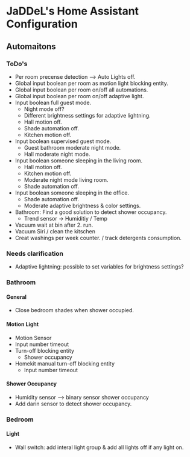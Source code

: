 # JaDDeL's Home Assistant Configuration

## Automaitons
### ToDo's
- Per room precense detection --> Auto Lights off. 
- Global input boolean per room as motion light blocking entity.
- Global input boolean per room on/off all automations.
- Global input boolean per room on/off adaptive light.
- Input boolean full guest mode.
    - Night mode off?
    - Different brightness settings for adaptive lightning.
    - Hall motion off.
    - Shade automation off.
    - Kitchen motion off.
- Input boolean supervised guest mode.
    - Guest bathroom moderate night mode.
    - Hall moderate night mode.
- Input boolean someone sleeping in the living room.
    - Hall motion off.
    - Kitchen motion off.
    - Moderate night mode living room.
    - Shade automation off.
- Input boolean someone sleeping in the office.
    - Shade automation off. 
    - Moderate adaptive brightness & color settings.
- Bathroom: Find a good solution to detect shower occupancy. 
    - Trend sensor -> Humiditiy / Temp 
- Vacuum wait at bin after 2. run. 
- Vacuum Siri / clean the kitschen 
- Creat washings per week counter. / track detergents consumption. 
### Needs clarification
- Adaptive lightning: possible to set variables for brightness settings?

### Bathroom
#### General
- Close bedroom shades when shower occupied.
#### Motion Light
- Motion Sensor
- Input number timeout
- Turn-off blocking entity
    - Shower occupancy
- Homekit manual turn-off blocking entity
    - Input number timeout
#### Shower Occupancy
- Humidity sensor --> binary sensor shower occupancy
- Add darin sensor to detect shower occupancy.

### Bedroom

#### Light
- Wall switch: add interal light group & add all lights off if any light on.



